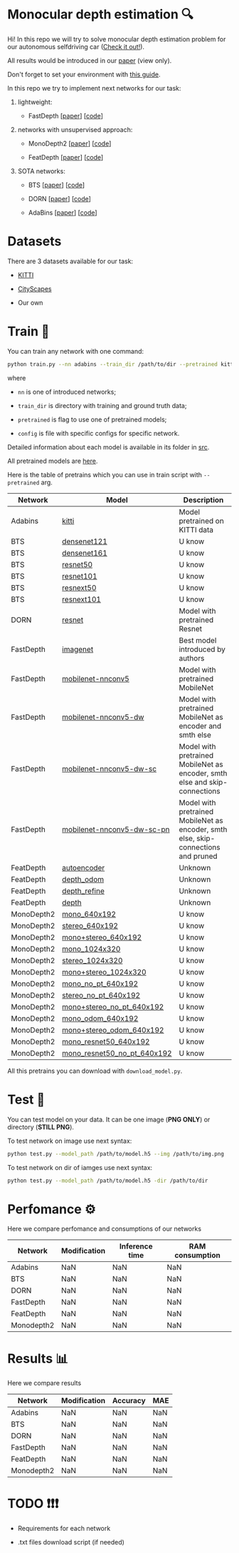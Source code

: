# Monocular depth estimation 🔍

Hi! In this repo we will try to solve monocular depth estimation problem for our autonomous selfdriving car ([Check it out!](https://evocargo.com/eng/)).

All results would be introduced in our [paper](https://www.overleaf.com/read/hzvkhgckssjz) (view only).

Don't forget to set your environment with [this guide](HOW_TO_SET_ENV.md).

In this repo we try to implement next networks for our task:

1. lightweight:

    * FastDepth [[paper](https://arxiv.org/pdf/1903.03273.pdf)] [[code](https://github.com/dwofk/fast-depth)]

2. networks with unsupervised approach:

    * MonoDepth2 [[paper](https://arxiv.org/pdf/1806.01260.pdf)] [[code](https://github.com/nianticlabs/monodepth2)]

    * FeatDepth [[paper](https://arxiv.org/pdf/2007.10603v1.pdf)] [[code](https://github.com/sconlyshootery/FeatDepth)]

3. SOTA networks:

    * BTS [[paper](https://arxiv.org/pdf/1907.10326v5.pdf)] [[code](https://github.com/cogaplex-bts/bts)]

    * DORN [[paper](https://arxiv.org/pdf/1806.02446.pdf)] [[code](https://github.com/dontLoveBugs/SupervisedDepthPrediction)]

    * AdaBins [[paper](https://arxiv.org/pdf/2011.14141v1.pdf)] [[code](https://github.com/shariqfarooq123/AdaBins)]

# Datasets

There are 3 datasets available for our task:

* [KITTI](http://www.cvlibs.net/datasets/kitti/eval_depth.php?benchmark=depth_prediction)

* [CityScapes](https://www.cityscapes-dataset.com/downloads/)

* Our own

# Train 🚂

You can train any network with one command:

```bash
python train.py --nn adabins --train_dir /path/to/dir --pretrained kitti --config config_file.txt
```
where

* `nn` is one of introduced networks;

* `train_dir` is directory with training and ground truth data;

* `pretrained` is flag to use one of pretrained models;

* `config` is file with specific configs for specific network.

Detailed information about each model is available in its folder in [src](./src).

All pretrained models are [here](https://drive.google.com/drive/folders/184grgoiV4IqAgJ_M0_Fkk9FB_v975RSq?usp=sharing).

Here is the table of pretrains which you can use in train script with `--pretrained` arg.

Network | Model | Description
--- | --- | ---
Adabins | [kitti](https://drive.google.com/u/0/uc?export=download&confirm=l0dw&id=15dE5uF7lG__lx8H8fXaZBymOC041QTEQ) | Model pretrained on KITTI data
BTS | [densenet121](https://drive.google.com/u/0/uc?export=download&confirm=83-1&id=1gYD3ZhfLTbxYon6NPaWRE7UsZJ7eKjG7) | U know
BTS | [densenet161](https://drive.google.com/u/0/uc?export=download&confirm=BBd3&id=1rlT_L6K5FyL35pH9oogLYh8qNVnOc4Iq) | U know
BTS | [resnet50](https://drive.google.com/u/0/uc?export=download&confirm=Q9hh&id=1QM3DOQCU0HmdFXSVEjbt3nQWa2-BAH9n) | U know
BTS | [resnet101](https://drive.google.com/u/0/uc?export=download&confirm=EbdG&id=1dNC7AtGVgS627AxcXmm5B-UXY2wXqGRB) | U know
BTS | [resnext50](https://drive.google.com/u/0/uc?export=download&confirm=WXub&id=1IR3sONAj3lbPajbor3hjOZ8hvlyvtWzt) | U know
BTS | [resnext101](https://drive.google.com/u/0/uc?export=download&confirm=A1bl&id=1Lf-FcJwE-A51XtwcqAZs3ja4OG0pn6-n) | U know
DORN | [resnet](https://drive.google.com/u/0/uc?export=download&confirm=7bQE&id=1pOHRZB6a0IJUE3cFzPWYrSMA0UgIfQmQ) | Model with pretrained Resnet
FastDepth | [imagenet](https://drive.google.com/u/0/uc?id=1aqHzLwSLDqCIDtAvqEvOStivv2oX5Tgm&export=download) | Best model introduced by authors
FastDepth | [mobilenet-nnconv5](https://drive.google.com/u/0/uc?export=download&confirm=uE58&id=1k3D5sr88LwMMRyfSfSAA2EyjOi57U5GT) | Model with pretrained MobileNet
FastDepth | [mobilenet-nnconv5-dw](https://drive.google.com/u/0/uc?id=12n25k8e5qF4l61Wgw5Fw788a4ROA4azy&export=download) | Model with pretrained MobileNet as encoder and smth else
FastDepth | [mobilenet-nnconv5-dw-sc](https://drive.google.com/u/0/uc?id=1dB6J6x_vrsDo4-M1fO5HxO8Z0sgUFcpN&export=download) | Model with pretrained MobileNet as encoder, smth else and skip-connections
FastDepth | [mobilenet-nnconv5-dw-sc-pn](https://drive.google.com/u/0/uc?id=1G2ZyS63FMwR9uX-criPC0IVDLYSfW6xK&export=download) | Model with pretrained MobileNet as encoder, smth else, skip-connections and pruned
FeatDepth | [autoencoder](https://drive.google.com/u/0/uc?export=download&confirm=i2Xd&id=1TZ-piXUlLfJhiN-OUC-sDoICUXlzXknn) | Unknown
FeatDepth | [depth_odom](https://drive.google.com/u/0/uc?export=download&confirm=KRD3&id=1rsZ7SgjNEmwEXufKh8PAlooZ5gNTEKsX) | Unknown
FeatDepth | [depth_refine](https://drive.google.com/u/0/uc?export=download&confirm=t9pL&id=1vIh9NnwvgsnMyjHLsSbLhbvtgSIHalZz) | Unknown
FeatDepth | [depth](https://drive.google.com/u/0/uc?export=download&confirm=ogKI&id=1EQdJAF6Ew64_kFGmKwKMP2r7wnKnJuWn) | Unknown
MonoDepth2 | [mono_640x192](https://drive.google.com/u/0/uc?export=download&confirm=hlYX&id=1gVv4kb1_9H_boQAVTd3BzFmWxzbivS6P) | U know
MonoDepth2 | [stereo_640x192](https://drive.google.com/u/0/uc?export=download&confirm=neJi&id=1-aWu7lKQRNnygr3vAta8-vZx_ahYExlI) | U know
MonoDepth2 | [mono+stereo_640x192](https://drive.google.com/u/0/uc?export=download&confirm=MTKo&id=1DziaSK4oT01D2ug038JvfkJIUIOLcbt8) | U know
MonoDepth2 | [mono_1024x320](https://drive.google.com/u/0/uc?export=download&confirm=62us&id=1_p7T4BKKSIbJ_92cV_9LzbXdgWCut1Ay) | U know
MonoDepth2 | [stereo_1024x320](https://drive.google.com/u/0/uc?export=download&confirm=G-Oy&id=1z4q4xo1sI2Qyukxbwv8E_hYeWvarNfQ8) | U know
MonoDepth2 | [mono+stereo_1024x320](https://drive.google.com/u/0/uc?export=download&confirm=8nq8&id=1KmtNclGufmFq-XoKqL3dy2Uppwcfkj4e) | U know
MonoDepth2 | [mono_no_pt_640x192](https://drive.google.com/u/0/uc?export=download&confirm=8SMG&id=1ubu-AAoxr3wVmKS77wEGrB56Anb8mmxO) | U know
MonoDepth2 | [stereo_no_pt_640x192](https://drive.google.com/u/0/uc?export=download&confirm=Pmut&id=1tDpF5qVgWFdOkbeWRDTNCZx3wCCPEec_) | U know
MonoDepth2 | [mono+stereo_no_pt_640x192](https://drive.google.com/u/0/uc?export=download&confirm=vn7L&id=1v9wBGVKvm75LSmrys3vmmiSeHmU1xC4o) | U know
MonoDepth2 | [mono_odom_640x192](https://drive.google.com/u/0/uc?export=download&confirm=2iWf&id=16TxTfVc7E90rQqrSWaB53Fa-U58arKLT) | U know
MonoDepth2 | [mono+stereo_odom_640x192](https://drive.google.com/u/0/uc?export=download&confirm=s2NN&id=1RzwNhlecp7nPx_ul992GRhLw58ammRkg) | U know
MonoDepth2 | [mono_resnet50_640x192](https://drive.google.com/u/0/uc?export=download&confirm=B8hW&id=1fwWnoHNhippOPKvAs0Wv3L1vzliJyYBj) | U know
MonoDepth2 | [mono_resnet50_no_pt_640x192](https://drive.google.com/u/0/uc?export=download&confirm=vMBg&id=1se52I8K5cyEuB_vXtMmGJFkwlTHYywRH) | U know

All this pretrains you can download with `download_model.py`.

# Test 🏁

You can test model on your data. It can be one image (**PNG ONLY**) or directory (**STILL PNG**).

To test network on image use next syntax:

```bash
python test.py --model_path /path/to/model.h5 --img /path/to/img.png
```

To test network on dir of iamges use next syntax:

```bash
python test.py --model_path /path/to/model.h5 -dir /path/to/dir
```

# Perfomance ⚙️

Here we compare perfomance and consumptions of our networks

Network | Modification | Inference time | RAM consumption
--- | --- | --- | ---
Adabins | NaN | NaN | NaN
BTS | NaN | NaN | NaN
DORN | NaN | NaN | NaN | NaN
FastDepth | NaN | NaN | NaN
FeatDepth | NaN | NaN | NaN
Monodepth2 | NaN | NaN | NaN

# Results 📊

Here we compare results

Network | Modification | Accuracy | MAE
--- | --- | --- | ---
Adabins | NaN | NaN | NaN
BTS | NaN | NaN | NaN
DORN | NaN | NaN | NaN | NaN
FastDepth | NaN | NaN | NaN
FeatDepth | NaN | NaN | NaN
Monodepth2 | NaN | NaN | NaN

# TODO ❗❗❗

* Requirements for each network

* .txt files download script (if needed)
